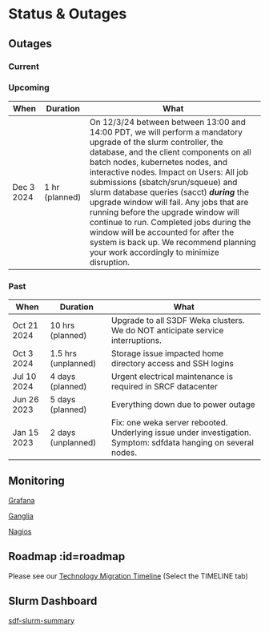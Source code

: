 # Status & Outages

## Outages

### Current

### Upcoming
|When	|Duration | What	|
| --- | --- | --- |
| Dec 3 2024 | 1 hr (planned) | On 12/3/24 between between 13:00 and 14:00 PDT, we will perform a mandatory upgrade of the slurm controller, the database, and the client components on all batch nodes, kubernetes nodes, and interactive nodes. Impact on Users: All job submissions (sbatch/srun/squeue) and slurm database queries (sacct) ***during*** the upgrade window will fail. Any jobs that are running before the upgrade window will continue to run. Completed jobs during the window will be accounted for after the system is back up. We recommend planning your work accordingly to minimize disruption. |

### Past

|When	|Duration | What	|
| --- | --- | --- |
|Oct 21 2024	|10 hrs (planned)| Upgrade to all S3DF Weka clusters. We do NOT anticipate service interruptions.
|Oct 3 2024	|1.5 hrs (unplanned)| Storage issue impacted home directory access and SSH logins
|Jul 10 2024	|4 days (planned)| Urgent electrical maintenance is required in SRCF datacenter
|Jun 26 2023	|5 days (planned)| Everything down due to power outage|
|Jan 15 2023 | 2 days (unplanned) | Fix: one weka server rebooted. Underlying issue under investigation. Symptom: sdfdata hanging on several nodes.|


## Monitoring

[Grafana](http://grafana.slac.stanford.edu)

[Ganglia](http://ganglia.slac.stanford.edu)

[Nagios](http://nagios.slac.stanford.edu)
<!---
[InfluxDb](http://influxdb.slac.stanford.edu)

[Prometheus](http://prometheus.slac.stanford.edu)
-->

## Roadmap :id=roadmap

Please see our [Technology Migration Timeline](https://docs.google.com/spreadsheets/d/1ZIZC7g9TghhBINfdOD2JoNQCR5SSlj6TQaPqWPxPzQA/edit?usp=sharing)
(Select the TIMELINE tab)

## Slurm Dashboard

[sdf-slurm-summary](https://grafana.slac.stanford.edu/d/YW8wlINMk/sdf-slurm-summary?orgId=1&refresh=60s&theme=light&kiosk ':include :type=iframe width=100% height=850px')


